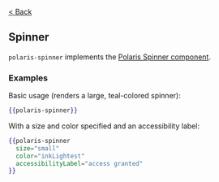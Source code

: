 [< Back](../README.md)

## Spinner

`polaris-spinner` implements the [Polaris Spinner component](https://polaris.shopify.com/components/feedback-indicators/spinner).

### Examples

Basic usage (renders a large, teal-colored spinner):

```hbs
{{polaris-spinner}}
```

With a size and color specified and an accessibility label:

```hbs
{{polaris-spinner
  size="small"
  color="inkLightest"
  accessibilityLabel="access granted"
}}
```
